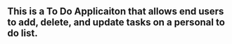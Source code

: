## This is a To Do Applicaiton that allows end users to add, delete, and update tasks on a personal to do list. 
